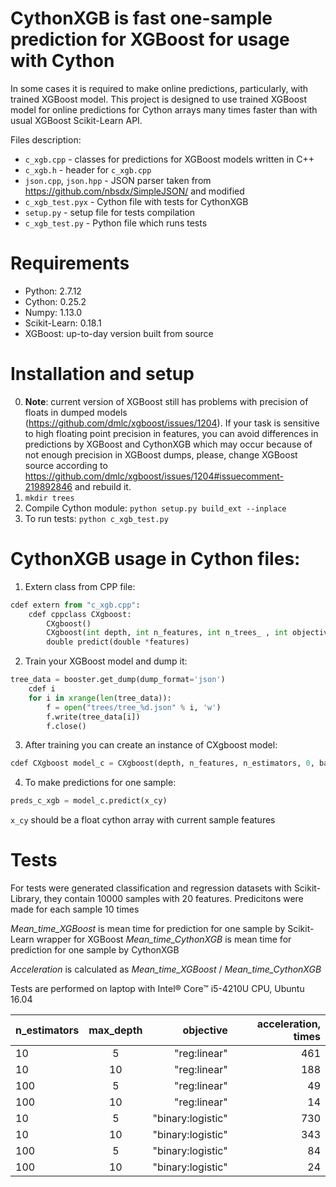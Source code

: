 # CythonXGB is fast one-sample prediction for XGBoost for usage with Cython

In some cases it is required to make online predictions, particularly, with trained XGBoost model. This project is designed to use trained XGBoost model for online predictions for Cython arrays many times faster than with usual XGBoost Scikit-Learn API.

Files description:
* `c_xgb.cpp` - classes for predictions for XGBoost models written in C++
* `c_xgb.h` - header for `c_xgb.cpp`
* `json.cpp`, `json.hpp` - JSON parser taken from https://github.com/nbsdx/SimpleJSON/ and modified
* `c_xgb_test.pyx` - Cython file with tests for CythonXGB
* `setup.py` - setup file for tests compilation
* `c_xgb_test.py` - Python file which runs tests

# Requirements
* Python: 2.7.12
* Cython: 0.25.2
* Numpy: 1.13.0
* Scikit-Learn: 0.18.1
* XGBoost: up-to-day version built from source

# Installation and setup
0. **Note**: current version of XGBoost still has problems with precision of floats in dumped models (https://github.com/dmlc/xgboost/issues/1204).
If your task is sensitive to high floating point precision in features, you can avoid differences in predictions by XGBoost and CythonXGB which may occur because of not enough precision in XGBoost dumps, please, change XGBoost source according to https://github.com/dmlc/xgboost/issues/1204#issuecomment-219892846 and rebuild it.
1. `mkdir trees`
2. Compile Cython module: `python setup.py build_ext --inplace`
3. To run tests: `python c_xgb_test.py`

# CythonXGB usage in Cython files:
   
1. Extern class from CPP file:
```python
cdef extern from "c_xgb.cpp":
	cdef cppclass CXgboost:
		CXgboost()
		CXgboost(int depth, int n_features, int n_trees_ , int objective_, double base_score_)
		double predict(double *features)
```

2. Train your XGBoost model and dump it:
```python
tree_data = booster.get_dump(dump_format='json')
	cdef i
	for i in xrange(len(tree_data)):
		f = open("trees/tree_%d.json" % i, 'w')
		f.write(tree_data[i])
		f.close()
```

3. After training you can create an instance of CXgboost model:
```python
cdef CXgboost model_c = CXgboost(depth, n_features, n_estimators, 0, base_score)
```

4. To make predictions for one sample:
```python
preds_c_xgb = model_c.predict(x_cy)
```
`x_cy` should be a float cython array with current sample features

# Tests
For tests were generated classification and regression datasets with Scikit-Library, they contain 10000 samples with 20 features. 
Predicitons were made for each sample 10 times

*Mean_time_XGBoost* is mean time for prediction for one sample by Scikit-Learn wrapper for XGBoost
*Mean_time_CythonXGB* is mean time for prediction for one sample by CythonXGB

*Acceleration* is calculated as *Mean_time_XGBoost* / *Mean_time_CythonXGB*

Tests are performed on laptop with Intel® Core™ i5-4210U CPU, Ubuntu 16.04

| n_estimators        | max_depth           | objective  | acceleration, times |
| ------------- |:-------------:| -----:| -----:|
| 10      | 5 | "reg:linear" | 461 |
| 10      | 10 | "reg:linear"    | 188   |
| 100      | 5 | "reg:linear" | 49 |
| 100      | 10 | "reg:linear"    | 14   |
| 10 | 5      |    "binary:logistic" | 730 |
| 10 | 10      |    "binary:logistic" | 343 |
| 100 | 5      |    "binary:logistic" | 84 |
| 100 | 10      |    "binary:logistic" | 24 |
